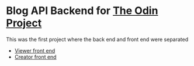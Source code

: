 # Blog API Backend for [The Odin Project](https://www.theodinproject.com/)

This was the first project where the back end and front end were separated

- [Viewer front end]()
- [Creator front end]()